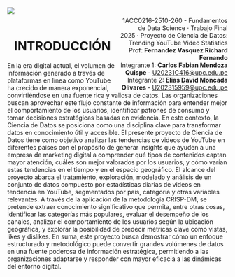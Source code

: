 <div style="width: 100%; clear: both;">
<div style="float: left; width: 50%;">
<img src="https://encrypted-tbn0.gstatic.com/images?q=tbn:ANd9GcQ45DITH77up1n8tb7Bx2n7TO8tBq4I65ZIuw&s", align="left">
</div>
<div style="float: right; width: 50%;">
<p style="margin: 0; padding-top: 22px; text-align:right;">1ACC0216-2510-260 - Fundamentos de Data Science · Trabajo Final</p>
<p style="margin: 0; text-align:right;">2025 · Proyecto de Ciencia de Datos: Trending YouTube Video Statistics</p> 
<p style="margin: 0; text-align:right;">Prof: <b>Fernandez Vasquez Richard Fernando</b></p>
<p style="margin: 0; text-align:right; padding-button: 100px;">Integrante 1: <b>Carlos Fabian Mendoza Quispe </b> - <a href="">U20231C416@upc.edu.pe</a></p>
<p style="margin: 0; text-align:right; padding-button: 100px;">Integrante 2: <b>Elias David Moncada Olivares </b> - <a href="">U202315959@upc.edu.pe</a></p>
</div>
</div>
<div style="width:100%;">&nbsp;</div>
<center><h1>INTRODUCCIÓN</h1></center>
En la era digital actual, el volumen de información generado a través de plataformas en línea como YouTube ha crecido de manera exponencial, convirtiéndose en una fuente rica y valiosa de datos. Las organizaciones buscan aprovechar este flujo constante de información para entender mejor el comportamiento de los usuarios, identificar patrones de consumo y tomar decisiones estratégicas basadas en evidencia. En este contexto, la Ciencia de Datos se posiciona como una disciplina clave para transformar datos en conocimiento útil y accesible.
El presente proyecto de Ciencia de Datos tiene como objetivo analizar las tendencias de videos de YouTube en diferentes países con el propósito de generar insights que ayuden a una empresa de marketing digital a comprender qué tipos de contenidos captan mayor atención, cuáles son mejor valorados por los usuarios, y cómo varían estas tendencias en el tiempo y en el espacio geográfico.
El alcance del proyecto abarca el tratamiento, exploración, modelado y análisis de un conjunto de datos compuesto por estadísticas diarias de videos en tendencia en YouTube, segmentados por país, categoría y otras variables relevantes. A través de la aplicación de la metodología CRISP-DM, se pretende extraer conocimiento significativo que permita, entre otras cosas, identificar las categorías más populares, evaluar el desempeño de los canales, analizar el comportamiento de los usuarios según la ubicación geográfica, y explorar la posibilidad de predecir métricas clave como vistas, likes y dislikes.
En suma, este proyecto busca demostrar cómo un enfoque estructurado y metodológico puede convertir grandes volúmenes de datos en una fuente poderosa de información estratégica, permitiendo a las organizaciones adaptarse y responder con mayor eficacia a las dinámicas del entorno digital.
